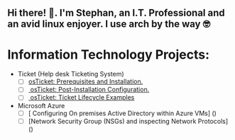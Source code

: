 ## Hi there! 👋. I'm Stephan, an I.T. Professional and an avid linux enjoyer. I use arch by the way 🤓

# Information Technology Projects:  
- Ticket (Help desk Ticketing System)  
    -[ ] [osTicket: Prerequisites and Installation.]()  
    -[ ] [ osTicket: Post-Installation Configuration.]()  
    -[ ] [ osTicket: Ticket Lifecycle Examples]()  
- Microsoft Azure  
    -[ ] [ Configuring On premises Active Directory within Azure VMs] ()  
    -[ ] [Network Security Group (NSGs) and inspecting Network Protocols] () 
<!--
**stephan-agwai/stephan-agwai** is a ✨ _special_ ✨ repository because its `README.md` (this file) appears on your GitHub profile.

Here are some ideas to get you started:

- 🔭 I’m currently working on ...
- 🌱 I’m currently learning ...
- 👯 I’m looking to collaborate on ...
- 🤔 I’m looking for help with ...
- 💬 Ask me about ...
- 📫 How to reach me: ...
- 😄 Pronouns: ...
- ⚡ Fun fact: ...
-->

